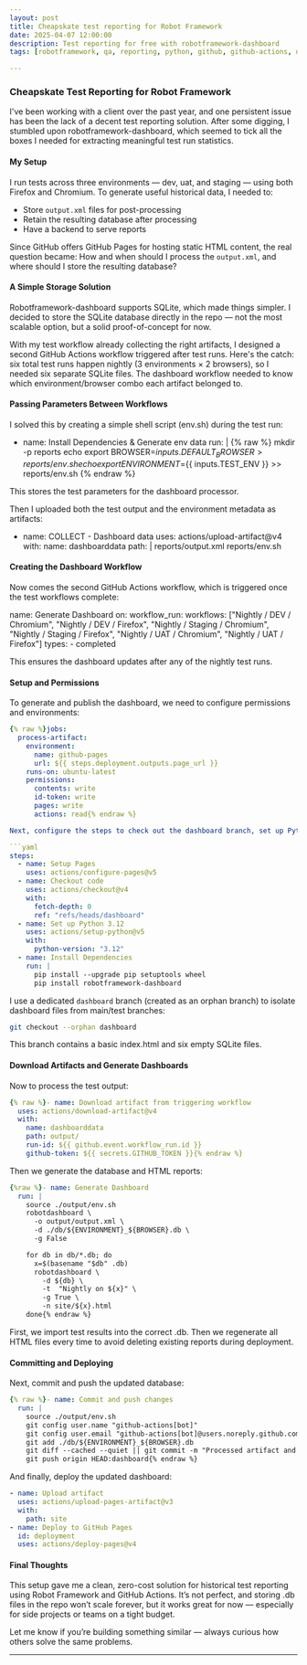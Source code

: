 ```yaml
---
layout: post
title: Cheapskate test reporting for Robot Framework
date: 2025-04-07 12:00:00
description: Test reporting for free with robotframework-dashboard
tags: [robotframework, qa, reporting, python, github, github-actions, dashboard]

---
```


### Cheapskate Test Reporting for Robot Framework

I've been working with a client over the past year, and one persistent issue has been the lack of a decent test reporting solution. After some digging, I stumbled upon robotframework-dashboard, which seemed to tick all the boxes I needed for extracting meaningful test run statistics.
#### My Setup

I run tests across three environments — dev, uat, and staging — using both Firefox and Chromium. To generate useful historical data, I needed to:

 * Store `output.xml` files for post-processing
 * Retain the resulting database after processing
 * Have a backend to serve reports

Since GitHub offers GitHub Pages for hosting static HTML content, the real question became: How and when should I process the `output.xml`, and where should I store the resulting database?
#### A Simple Storage Solution

Robotframework-dashboard supports SQLite, which made things simpler. I decided to store the SQLite database directly in the repo — not the most scalable option, but a solid proof-of-concept for now.

With my test workflow already collecting the right artifacts, I designed a second GitHub Actions workflow triggered after test runs. Here's the catch: six total test runs happen nightly (3 environments × 2 browsers), so I needed six separate SQLite files. The dashboard workflow needed to know which environment/browser combo each artifact belonged to.
#### Passing Parameters Between Workflows

I solved this by creating a simple shell script (env.sh) during the test run:

- name: Install Dependencies & Generate env data
  run: |
    {% raw %} mkdir -p reports
    echo  export BROWSER=${{ inputs.DEFAULT_BROWSER }} > reports/env.sh
    echo  export ENVIRONMENT=${{ inputs.TEST_ENV }} >> reports/env.sh {% endraw %}

This stores the test parameters for the dashboard processor.

Then I uploaded both the test output and the environment metadata as artifacts:

- name: COLLECT - Dashboard data
  uses: actions/upload-artifact@v4
  with:
    name: dashboarddata
    path: |
      reports/output.xml
      reports/env.sh

#### Creating the Dashboard Workflow

Now comes the second GitHub Actions workflow, which is triggered once the test workflows complete:

name: Generate Dashboard
on:
  workflow_run:
    workflows: ["Nightly / DEV / Chromium", "Nightly / DEV / Firefox", "Nightly / Staging / Chromium", "Nightly / Staging / Firefox", "Nightly / UAT / Chromium", "Nightly / UAT / Firefox"]
    types:
      - completed

This ensures the dashboard updates after any of the nightly test runs.
#### Setup and Permissions

To generate and publish the dashboard, we need to configure permissions and environments:

```yaml
{% raw %}jobs:
  process-artifact:
    environment:
      name: github-pages
      url: ${{ steps.deployment.outputs.page_url }}
    runs-on: ubuntu-latest
    permissions:
      contents: write
      id-token: write
      pages: write
      actions: read{% endraw %}

Next, configure the steps to check out the dashboard branch, set up Python, and install dependencies:

```yaml
steps:
  - name: Setup Pages
    uses: actions/configure-pages@v5
  - name: Checkout code
    uses: actions/checkout@v4
    with:
      fetch-depth: 0
      ref: "refs/heads/dashboard"
  - name: Set up Python 3.12
    uses: actions/setup-python@v5
    with:
      python-version: "3.12"
  - name: Install Dependencies
    run: |
      pip install --upgrade pip setuptools wheel
      pip install robotframework-dashboard
```
I use a dedicated `dashboard` branch (created as an orphan branch) to isolate dashboard files from main/test branches:

```bash
git checkout --orphan dashboard
```

This branch contains a basic index.html and six empty SQLite files.
#### Download Artifacts and Generate Dashboards

Now to process the test output:

```yaml
{% raw %}- name: Download artifact from triggering workflow
  uses: actions/download-artifact@v4
  with:
    name: dashboarddata
    path: output/
    run-id: ${{ github.event.workflow_run.id }}
    github-token: ${{ secrets.GITHUB_TOKEN }}{% endraw %}
```

Then we generate the database and HTML reports:

```yaml
{%raw %}- name: Generate Dashboard
  run: |
    source ./output/env.sh
    robotdashboard \
      -o output/output.xml \
      -d ./db/${ENVIRONMENT}_${BROWSER}.db \
      -g False

    for db in db/*.db; do
      x=$(basename "$db" .db)
      robotdashboard \
        -d ${db} \
        -t  "Nightly on ${x}" \
        -g True \
        -n site/${x}.html
    done{% endraw %}
```
First, we import test results into the correct .db. Then we regenerate all HTML files every time to avoid deleting existing reports during deployment.

#### Committing and Deploying

Next, commit and push the updated database:

```yaml
{% raw %}- name: Commit and push changes
  run: |
    source ./output/env.sh
    git config user.name "github-actions[bot]"
    git config user.email "github-actions[bot]@users.noreply.github.com"
    git add ./db/${ENVIRONMENT}_${BROWSER}.db
    git diff --cached --quiet || git commit -m "Processed artifact and updated files"
    git push origin HEAD:dashboard{% endraw %}
```

And finally, deploy the updated dashboard:
```yaml
- name: Upload artifact
  uses: actions/upload-pages-artifact@v3
  with:
    path: site
- name: Deploy to GitHub Pages
  id: deployment
  uses: actions/deploy-pages@v4
```
#### Final Thoughts

This setup gave me a clean, zero-cost solution for historical test reporting using Robot Framework and GitHub Actions. It’s not perfect, and storing .db files in the repo won’t scale forever, but it works great for now — especially for side projects or teams on a tight budget.

Let me know if you’re building something similar — always curious how others solve the same problems.

---
